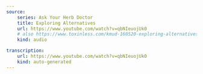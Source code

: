 ```yaml
---
source:
    series: Ask Your Herb Doctor
    title: Exploring Alternatives
    url: https://www.youtube.com/watch?v=qbNIeuojUk0
    # also https://www.toxinless.com/kmud-160520-exploring-alternatives.mp3
    kind: audio

transcription:
    url: https://www.youtube.com/watch?v=qbNIeuojUk0
    kind: auto-generated
---
```

